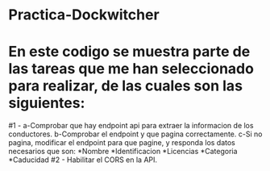 # Practica-Dockwitcher

# En este codigo se muestra parte de las tareas que me han seleccionado para realizar, de las cuales son las siguientes:
#1 - a-Comprobar que hay endpoint api para extraer la informacion de los conductores.
    b-Comprobar el endpoint y que pagina correctamente.
    c-Si no pagina, modificar el endpoint para que pagine, y responda los datos necesarios que son:
        *Nombre
        *Identificacion
        *Licencias
        *Categoria
        *Caducidad
#2 - Habilitar el CORS en la API.
